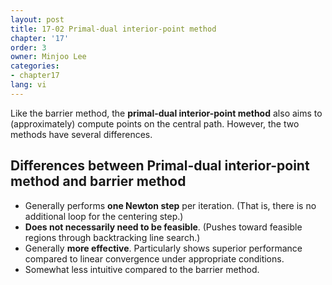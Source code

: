 ```yaml
---
layout: post
title: 17-02 Primal-dual interior-point method
chapter: '17'
order: 3
owner: Minjoo Lee
categories:
- chapter17
lang: vi
---
```

Like the barrier method, the **primal-dual interior-point method** also aims to (approximately) compute points on the central path. However, the two methods have several differences.

## Differences between Primal-dual interior-point method and barrier method
* Generally performs **one Newton step** per iteration. (That is, there is no additional loop for the centering step.)
* **Does not necessarily need to be feasible**. (Pushes toward feasible regions through backtracking line search.)
* Generally **more effective**. Particularly shows superior performance compared to linear convergence under appropriate conditions.
* Somewhat less intuitive compared to the barrier method.
